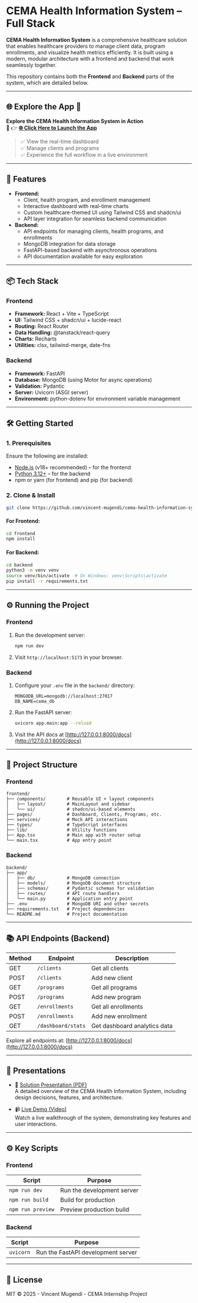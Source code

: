 # CEMA Health Information System – Full Stack

**CEMA Health Information System** is a comprehensive healthcare solution that enables healthcare providers to manage client data, program enrollments, and visualize health metrics efficiently. It is built using a modern, modular architecture with a frontend and backend that work seamlessly together.

This repository contains both the **Frontend** and **Backend** parts of the system, which are detailed below.

---

## 🌐 Explore the App 🚨 
**Explore the CEMA Health Information System in Action**  
🔗 👉 [**🌐 Click Here to Launch the App**](https://cema-health-information-system-prod.vercel.app/)

> ✅ View the real-time dashboard  
> ✅ Manage clients and programs  
> ✅ Experience the full workflow in a live environment 

---
## 🚀 Features

- **Frontend:**
  - Client, health program, and enrollment management
  - Interactive dashboard with real-time charts
  - Custom healthcare-themed UI using Tailwind CSS and shadcn/ui
  - API layer integration for seamless backend communication
- **Backend:**
  - API endpoints for managing clients, health programs, and enrollments
  - MongoDB integration for data storage
  - FastAPI-based backend with asynchronous operations
  - API documentation available for easy exploration

---

## 📦 Tech Stack

### Frontend
- **Framework:** React + Vite + TypeScript
- **UI:** Tailwind CSS + shadcn/ui + lucide-react
- **Routing:** React Router
- **Data Handling:** @tanstack/react-query
- **Charts:** Recharts
- **Utilities:** clsx, tailwind-merge, date-fns

### Backend
- **Framework:** FastAPI
- **Database:** MongoDB (using Motor for async operations)
- **Validation:** Pydantic
- **Server:** Uvicorn (ASGI server)
- **Environment:** python-dotenv for environment variable management

---

## 🛠️ Getting Started

### 1. Prerequisites

Ensure the following are installed:
- [Node.js](https://nodejs.org/) (v18+ recommended) – for the frontend
- [Python 3.12+](https://www.python.org/downloads/) – for the backend
- npm or yarn (for frontend) and pip (for backend)

### 2. Clone & Install

```bash
git clone https://github.com/vincent-mugendi/cema-health-information-system.git
```

#### For Frontend:
```bash
cd frontend
npm install
```

#### For Backend:
```bash
cd backend
python3 -m venv venv
source venv/bin/activate  # On Windows: venv\Scripts\activate
pip install -r requirements.txt
```

---

## ⚙️ Running the Project

### Frontend

1. Run the development server:
   ```bash
   npm run dev
   ```
2. Visit `http://localhost:5173` in your browser.

### Backend

1. Configure your `.env` file in the `backend/` directory:
   ```
   MONGODB_URL=mongodb://localhost:27017
   DB_NAME=cema_db
   ```
2. Run the FastAPI server:
   ```bash
   uvicorn app.main:app --reload
   ```
3. Visit the API docs at [http://127.0.0.1:8000/docs](http://127.0.0.1:8000/docs)

---

## 🧱 Project Structure

### Frontend

```plaintext
frontend/
├── components/        # Reusable UI + layout components
│   ├── layout/        # MainLayout and sidebar
│   └── ui/            # shadcn/ui-based elements
├── pages/             # Dashboard, Clients, Programs, etc.
├── services/          # Mock API interactions
├── types/             # TypeScript interfaces
├── lib/               # Utility functions
├── App.tsx            # Main app with router setup
└── main.tsx           # App entry point
```

### Backend

```plaintext
backend/
├── app/
│   ├── db/            # MongoDB connection
│   ├── models/        # MongoDB document structure
│   ├── schemas/       # Pydantic schemas for validation
│   ├── routes/        # API route handlers
│   └── main.py        # Application entry point
├── .env               # MongoDB URI and other secrets
├── requirements.txt   # Project dependencies
└── README.md          # Project documentation
```

---

## 📚 API Endpoints (Backend)

| Method | Endpoint               | Description                    |
|--------|------------------------|--------------------------------|
| GET    | `/clients`             | Get all clients                |
| POST   | `/clients`             | Add new client                 |
| GET    | `/programs`            | Get all programs               |
| POST   | `/programs`            | Add new program                |
| GET    | `/enrollments`         | Get all enrollments            |
| POST   | `/enrollments`         | Add new enrollment             |
| GET    | `/dashboard/stats`     | Get dashboard analytics data   |

Explore all endpoints at: [http://127.0.0.1:8000/docs](http://127.0.0.1:8000/docs)

---

## 🎥 Presentations

- 📄 [Solution Presentation (PDF)](presentations/solution-presentation.pdf)  
  A detailed overview of the CEMA Health Information System, including design decisions, features, and architecture.

- 📹 [Live Demo (Video)](presentations/live-demo.mp4)  
  Watch a live walkthrough of the system, demonstrating key features and user interactions.

---


## ⚙️ Key Scripts

### Frontend

| Script          | Purpose                       |
|-----------------|-------------------------------|
| `npm run dev`   | Run the development server    |
| `npm run build` | Build for production          |
| `npm run preview`| Preview production build     |

### Backend

| Script           | Purpose                       |
|------------------|-------------------------------|
| `uvicorn`        | Run the FastAPI development server |

---

## 📝 License

MIT © 2025 - Vincent Mugendi - CEMA Internship Project

